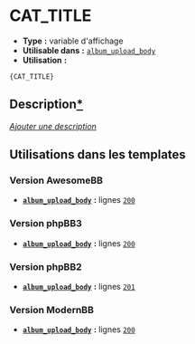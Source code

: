 # CAT_TITLE
* __Type__ __:__ variable d'affichage
* __Utilisable dans__ __:__ [`album_upload_body`](../tpl/album_upload_body.md#readme)
* __Utilisation__ __:__

```smarty
{CAT_TITLE}
```

## Description[*](https://fa-tvars.appspot.com/var/CAT_TITLE)
[*Ajouter une description*](https://fa-tvars.appspot.com/var/CAT_TITLE)

## Utilisations dans les templates

### Version AwesomeBB
* __[`album_upload_body`](../tpl/album_upload_body.md#readme)__ __:__ lignes [`200`](../src/awesomebb/album_upload_body.tpl#L200)

### Version phpBB3
* __[`album_upload_body`](../tpl/album_upload_body.md#readme)__ __:__ lignes [`200`](../src/prosilver/album_upload_body.tpl#L200)

### Version phpBB2
* __[`album_upload_body`](../tpl/album_upload_body.md#readme)__ __:__ lignes [`201`](../src/subsilver/album_upload_body.tpl#L201)

### Version ModernBB
* __[`album_upload_body`](../tpl/album_upload_body.md#readme)__ __:__ lignes [`200`](../src/modernbb/album_upload_body.tpl#L200)

